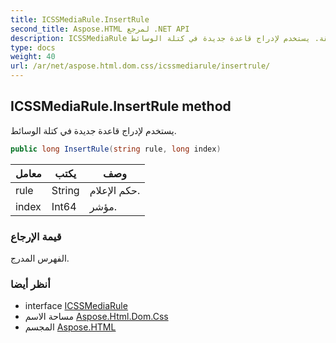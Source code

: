 ```yaml
---
title: ICSSMediaRule.InsertRule
second_title: Aspose.HTML لمرجع .NET API
description: ICSSMediaRule طريقة. يستخدم لإدراج قاعدة جديدة في كتلة الوسائط.
type: docs
weight: 40
url: /ar/net/aspose.html.dom.css/icssmediarule/insertrule/
---
```

## ICSSMediaRule.InsertRule method

يستخدم لإدراج قاعدة جديدة في كتلة الوسائط.

```csharp
public long InsertRule(string rule, long index)
```

| معامل | يكتب | وصف |
| --- | --- | --- |
| rule | String | حكم الإعلام. |
| index | Int64 | مؤشر. |

### قيمة الإرجاع

الفهرس المدرج.

### أنظر أيضا

* interface [ICSSMediaRule](../)
* مساحة الاسم [Aspose.Html.Dom.Css](../../icssmediarule/)
* المجسم [Aspose.HTML](../../../)


